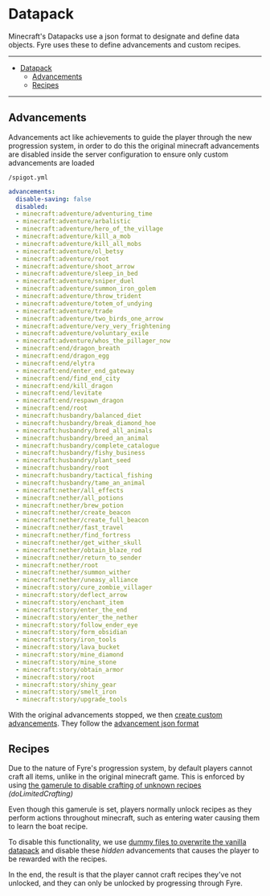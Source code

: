 # Datapack

Minecraft's Datapacks use a json format to designate and define data objects.
Fyre uses these to define advancements and custom recipes.

---

- [Datapack](#datapack)
	- [Advancements](#advancements)
	- [Recipes](#recipes)

---

## Advancements

Advancements act like achievements to guide the player through the new
progression system, in order to do this the original minecraft advancements are
disabled inside the server configuration to ensure only custom advancements are
loaded

`/spigot.yml`

```yml
advancements:
  disable-saving: false
  disabled:
  - minecraft:adventure/adventuring_time
  - minecraft:adventure/arbalistic
  - minecraft:adventure/hero_of_the_village
  - minecraft:adventure/kill_a_mob
  - minecraft:adventure/kill_all_mobs
  - minecraft:adventure/ol_betsy
  - minecraft:adventure/root
  - minecraft:adventure/shoot_arrow
  - minecraft:adventure/sleep_in_bed
  - minecraft:adventure/sniper_duel
  - minecraft:adventure/summon_iron_golem
  - minecraft:adventure/throw_trident
  - minecraft:adventure/totem_of_undying
  - minecraft:adventure/trade
  - minecraft:adventure/two_birds_one_arrow
  - minecraft:adventure/very_very_frightening
  - minecraft:adventure/voluntary_exile
  - minecraft:adventure/whos_the_pillager_now
  - minecraft:end/dragon_breath
  - minecraft:end/dragon_egg
  - minecraft:end/elytra
  - minecraft:end/enter_end_gateway
  - minecraft:end/find_end_city
  - minecraft:end/kill_dragon
  - minecraft:end/levitate
  - minecraft:end/respawn_dragon
  - minecraft:end/root
  - minecraft:husbandry/balanced_diet
  - minecraft:husbandry/break_diamond_hoe
  - minecraft:husbandry/bred_all_animals
  - minecraft:husbandry/breed_an_animal
  - minecraft:husbandry/complete_catalogue
  - minecraft:husbandry/fishy_business
  - minecraft:husbandry/plant_seed
  - minecraft:husbandry/root
  - minecraft:husbandry/tactical_fishing
  - minecraft:husbandry/tame_an_animal
  - minecraft:nether/all_effects
  - minecraft:nether/all_potions
  - minecraft:nether/brew_potion
  - minecraft:nether/create_beacon
  - minecraft:nether/create_full_beacon
  - minecraft:nether/fast_travel
  - minecraft:nether/find_fortress
  - minecraft:nether/get_wither_skull
  - minecraft:nether/obtain_blaze_rod
  - minecraft:nether/return_to_sender
  - minecraft:nether/root
  - minecraft:nether/summon_wither
  - minecraft:nether/uneasy_alliance
  - minecraft:story/cure_zombie_villager
  - minecraft:story/deflect_arrow
  - minecraft:story/enchant_item
  - minecraft:story/enter_the_end
  - minecraft:story/enter_the_nether
  - minecraft:story/follow_ender_eye
  - minecraft:story/form_obsidian
  - minecraft:story/iron_tools
  - minecraft:story/lava_bucket
  - minecraft:story/mine_diamond
  - minecraft:story/mine_stone
  - minecraft:story/obtain_armor
  - minecraft:story/root
  - minecraft:story/shiny_gear
  - minecraft:story/smelt_iron
  - minecraft:story/upgrade_tools
```

With the original advancements stopped, we then [create custom
advancements](https://github.com/the-dwellers/Fyre/tree/master/datapack/Fyre/data/fyre/advancements).
They follow the [advancement json
format](https://minecraft.gamepedia.com/Advancements#JSON_Format)

## Recipes

Due to the nature of Fyre's progression system, by default players cannot craft
all items, unlike in the original minecraft game. This is enforced by using [the
gamerule to disable crafting of unknown
recipes](https://minecraft.gamepedia.com/Commands/gamerule)
*(doLimitedCrafting)*

Even though this gamerule is set, players normally unlock recipes as they
perform actions throughout minecraft, such as entering water causing them to
learn the boat recipe.

To disable this functionality, we use [dummy files to overwrite the vanilla
datapack](https://github.com/the-dwellers/Fyre/tree/master/datapack/Fyre/data/minecraft/advancements/recipes)
and disable these *hidden* advancements that causes the player to be rewarded
with the recipes.

In the end, the result is that the player cannot craft recipes they've not
unlocked, and they can only be unlocked by progressing through Fyre.
